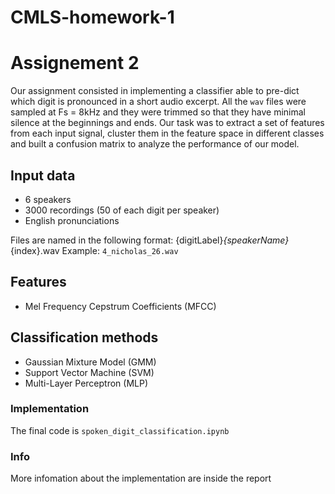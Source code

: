 # CMLS-homework-1
# Assignement 2

Our assignment consisted in implementing a classifier able to pre-dict which digit is pronounced in a short audio excerpt. All the `wav` files were sampled at Fs = 8kHz and they were trimmed so that they have minimal silence at the beginnings and ends. Our task was to extract a set of features from each input signal, cluster them in the feature space in different classes and built a confusion matrix to analyze the performance of our model.


## Input data
- 6 speakers
- 3000 recordings (50 of each digit per speaker)
- English pronunciations

Files are named in the following format: {digitLabel}_{speakerName}_{index}.wav 
Example: `4_nicholas_26.wav`

## Features 
- Mel Frequency Cepstrum Coefficients (MFCC)

## Classification methods
- Gaussian Mixture Model (GMM)
- Support Vector Machine (SVM)
- Multi-Layer Perceptron (MLP)

### Implementation 
The final code is `spoken_digit_classification.ipynb`

### Info
More infomation about the implementation are inside the report


